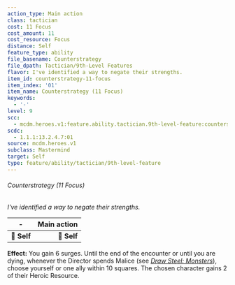 ```yaml
---
action_type: Main action
class: tactician
cost: 11 Focus
cost_amount: 11
cost_resource: Focus
distance: Self
feature_type: ability
file_basename: Counterstrategy
file_dpath: Tactician/9th-Level Features
flavor: I've identified a way to negate their strengths.
item_id: counterstrategy-11-focus
item_index: '01'
item_name: Counterstrategy (11 Focus)
keywords:
  - '-'
level: 9
scc:
  - mcdm.heroes.v1:feature.ability.tactician.9th-level-feature:counterstrategy-11-focus
scdc:
  - 1.1.1:13.2.4.7:01
source: mcdm.heroes.v1
subclass: Mastermind
target: Self
type: feature/ability/tactician/9th-level-feature
---
```


###### Counterstrategy (11 Focus)

*I've identified a way to negate their strengths.*

| **-**       | **Main action** |
| ----------- | --------------: |
| **📏 Self** |     **🎯 Self** |

**Effect:** You gain 6 surges. Until the end of the encounter or until you are dying, whenever the Director spends Malice (see *[Draw Steel: Monsters](https://mcdm.gg/DS-Monsters)*), choose yourself or one ally within 10 squares. The chosen character gains 2 of their Heroic Resource.
